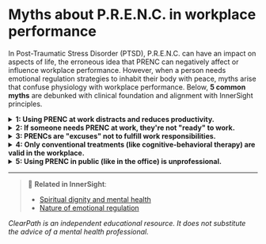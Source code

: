 # Myths about P.R.E.N.C. in workplace performance

In Post-Traumatic Stress Disorder (PTSD), P.R.E.N.C. can have an impact on aspects of life, the erroneous idea that PRENC can negatively affect or influence workplace performance. However, when a person needs emotional regulation strategies to inhabit their body with peace, myths arise that confuse physiology with workplace performance. Below, **5 common myths** are debunked with clinical foundation and alignment with InnerSight principles.

<details>
<summary><strong>1: Using PRENC at work distracts and reduces productivity.</strong></summary>

<strong>Reality:</strong> Many PRENCs (like conscious breathing, use of sensory objects or brief regulation pauses) are designed to be discreet and quick. Far from reducing productivity, they can prevent emotional crises, improve concentration and increase long-term job stability.<br>
<strong>Risk:</strong> This myth can lead to emotional regulation strategies being banned at work, increasing the risk of crises, absenteeism and deterioration of work performance.
</details>

<details>
<summary><strong>2: If someone needs PRENC at work, they're not "ready" to work.</strong></summary>

<strong>Reality:</strong> Needing emotional regulation strategies doesn't indicate incapacity, but self-awareness and commitment to well-being. Many highly functional people with PTSD use PRENCs as part of their successful adaptation to the work environment.<br>
<strong>Risk:</strong> This prejudice can lead to workplace discrimination, limiting employment opportunities and perpetuating the stigmatization of people with mental health needs.
</details>

<details>
<summary><strong>3: PRENCs are "excuses" not to fulfill work responsibilities.</strong></summary>

<strong>Reality:</strong> PRENCs are coping tools, not evasion. When used appropriately, they allow the person to stay present, regulated and capable of fulfilling their tasks, even in stressful environments.<br>
<strong>Risk:</strong> This misperception can create a hostile work environment that prevents the use of necessary strategies, increasing stress and the likelihood of emotional crises.
</details>

<details>
<summary><strong>4: Only conventional treatments (like cognitive-behavioral therapy) are valid in the workplace.</strong></summary>

<strong>Reality:</strong> Although conventional treatments are fundamental, many people complement their management with PRENCs that are culturally or personally meaningful to them. Effectiveness is measured by functional results, not just by the approach used.<br>
<strong>Risk:</strong> Limiting management options can reduce treatment effectiveness and create cultural barriers that prevent access to appropriate strategies.
</details>

<details>
<summary><strong>5: Using PRENC in public (like in the office) is unprofessional.</strong></summary>

<strong>Reality:</strong> Professionalism is defined by ethics, responsibility and quality of work, not by the absence of mental health needs. Increasingly inclusive work environments recognize the diversity of self-regulation strategies as part of psychological accessibility.<br>
<strong>Risk:</strong> This stigma can lead people to hide their emotional regulation needs, increasing stress and reducing work effectiveness.
</details>

---

> 🔗 **Related in InnerSight**:  
> - [Spiritual dignity and mental health](https://inner-clarity.github.io/InnerSight/en#spiritual-dignity-and-mental-health)  
> - [Nature of emotional regulation](https://inner-clarity.github.io/InnerSight/en#nature-of-emotional-regulation)

*ClearPath is an independent educational resource. It does not substitute the advice of a mental health professional.*
